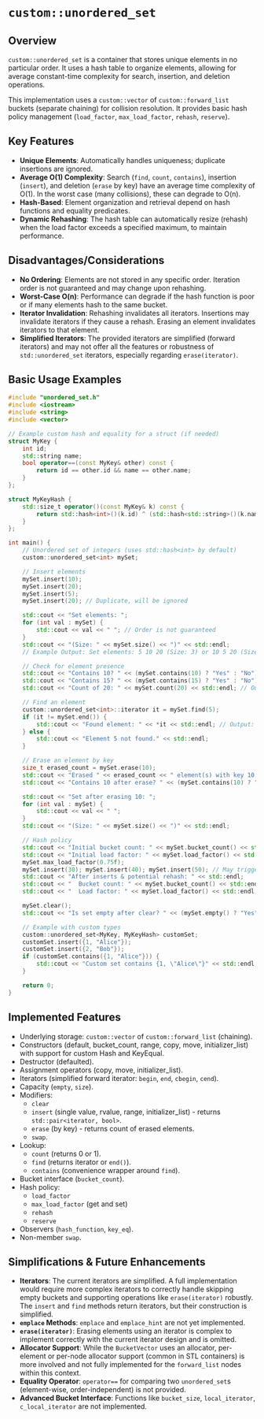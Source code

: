 # `custom::unordered_set`

## Overview

`custom::unordered_set` is a container that stores unique elements in no particular order. It uses a hash table to organize elements, allowing for average constant-time complexity for search, insertion, and deletion operations.

This implementation uses a `custom::vector` of `custom::forward_list` buckets (separate chaining) for collision resolution. It provides basic hash policy management (`load_factor`, `max_load_factor`, `rehash`, `reserve`).

## Key Features

*   **Unique Elements**: Automatically handles uniqueness; duplicate insertions are ignored.
*   **Average O(1) Complexity**: Search (`find`, `count`, `contains`), insertion (`insert`), and deletion (`erase` by key) have an average time complexity of O(1). In the worst case (many collisions), these can degrade to O(n).
*   **Hash-Based**: Element organization and retrieval depend on hash functions and equality predicates.
*   **Dynamic Rehashing**: The hash table can automatically resize (rehash) when the load factor exceeds a specified maximum, to maintain performance.

## Disadvantages/Considerations

*   **No Ordering**: Elements are not stored in any specific order. Iteration order is not guaranteed and may change upon rehashing.
*   **Worst-Case O(n)**: Performance can degrade if the hash function is poor or if many elements hash to the same bucket.
*   **Iterator Invalidation**: Rehashing invalidates all iterators. Insertions may invalidate iterators if they cause a rehash. Erasing an element invalidates iterators to that element.
*   **Simplified Iterators**: The provided iterators are simplified (forward iterators) and may not offer all the features or robustness of `std::unordered_set` iterators, especially regarding `erase(iterator)`.

## Basic Usage Examples

```cpp
#include "unordered_set.h"
#include <iostream>
#include <string>
#include <vector>

// Example custom hash and equality for a struct (if needed)
struct MyKey {
    int id;
    std::string name;
    bool operator==(const MyKey& other) const {
        return id == other.id && name == other.name;
    }
};

struct MyKeyHash {
    std::size_t operator()(const MyKey& k) const {
        return std::hash<int>()(k.id) ^ (std::hash<std::string>()(k.name) << 1);
    }
};

int main() {
    // Unordered set of integers (uses std::hash<int> by default)
    custom::unordered_set<int> mySet;

    // Insert elements
    mySet.insert(10);
    mySet.insert(20);
    mySet.insert(5);
    mySet.insert(20); // Duplicate, will be ignored

    std::cout << "Set elements: ";
    for (int val : mySet) {
        std::cout << val << " "; // Order is not guaranteed
    }
    std::cout << "(Size: " << mySet.size() << ")" << std::endl;
    // Example Output: Set elements: 5 10 20 (Size: 3) or 10 5 20 (Size: 3) etc.

    // Check for element presence
    std::cout << "Contains 10? " << (mySet.contains(10) ? "Yes" : "No") << std::endl; // Output: Yes
    std::cout << "Contains 15? " << (mySet.contains(15) ? "Yes" : "No") << std::endl; // Output: No
    std::cout << "Count of 20: " << mySet.count(20) << std::endl; // Output: 1

    // Find an element
    custom::unordered_set<int>::iterator it = mySet.find(5);
    if (it != mySet.end()) {
        std::cout << "Found element: " << *it << std::endl; // Output: Found element: 5
    } else {
        std::cout << "Element 5 not found." << std::endl;
    }

    // Erase an element by key
    size_t erased_count = mySet.erase(10);
    std::cout << "Erased " << erased_count << " element(s) with key 10." << std::endl; // Output: 1
    std::cout << "Contains 10 after erase? " << (mySet.contains(10) ? "Yes" : "No") << std::endl; // Output: No

    std::cout << "Set after erasing 10: ";
    for (int val : mySet) {
        std::cout << val << " ";
    }
    std::cout << "(Size: " << mySet.size() << ")" << std::endl;

    // Hash policy
    std::cout << "Initial bucket count: " << mySet.bucket_count() << std::endl;
    std::cout << "Initial load factor: " << mySet.load_factor() << std::endl;
    mySet.max_load_factor(0.75f);
    mySet.insert(30); mySet.insert(40); mySet.insert(50); // May trigger rehash
    std::cout << "After inserts & potential rehash: " << std::endl;
    std::cout << "  Bucket count: " << mySet.bucket_count() << std::endl;
    std::cout << "  Load factor: " << mySet.load_factor() << std::endl;

    mySet.clear();
    std::cout << "Is set empty after clear? " << (mySet.empty() ? "Yes" : "No") << std::endl;

    // Example with custom types
    custom::unordered_set<MyKey, MyKeyHash> customSet;
    customSet.insert({1, "Alice"});
    customSet.insert({2, "Bob"});
    if (customSet.contains({1, "Alice"})) {
        std::cout << "Custom set contains {1, \"Alice\"}" << std::endl;
    }

    return 0;
}
```

## Implemented Features

*   Underlying storage: `custom::vector` of `custom::forward_list` (chaining).
*   Constructors (default, bucket_count, range, copy, move, initializer_list) with support for custom Hash and KeyEqual.
*   Destructor (defaulted).
*   Assignment operators (copy, move, initializer_list).
*   Iterators (simplified forward iterator: `begin`, `end`, `cbegin`, `cend`).
*   Capacity (`empty`, `size`).
*   Modifiers:
    *   `clear`
    *   `insert` (single value, rvalue, range, initializer_list) - returns `std::pair<iterator, bool>`.
    *   `erase` (by key) - returns count of erased elements.
    *   `swap`.
*   Lookup:
    *   `count` (returns 0 or 1).
    *   `find` (returns iterator or `end()`).
    *   `contains` (convenience wrapper around `find`).
*   Bucket interface (`bucket_count`).
*   Hash policy:
    *   `load_factor`
    *   `max_load_factor` (get and set)
    *   `rehash`
    *   `reserve`
*   Observers (`hash_function`, `key_eq`).
*   Non-member `swap`.

## Simplifications & Future Enhancements

*   **Iterators**: The current iterators are simplified. A full implementation would require more complex iterators to correctly handle skipping empty buckets and supporting operations like `erase(iterator)` robustly. The `insert` and `find` methods return iterators, but their construction is simplified.
*   **`emplace` Methods**: `emplace` and `emplace_hint` are not yet implemented.
*   **`erase(iterator)`**: Erasing elements using an iterator is complex to implement correctly with the current iterator design and is omitted.
*   **Allocator Support**: While the `BucketVector` uses an allocator, per-element or per-node allocator support (common in STL containers) is more involved and not fully implemented for the `forward_list` nodes within this context.
*   **Equality Operator**: `operator==` for comparing two `unordered_set`s (element-wise, order-independent) is not provided.
*   **Advanced Bucket Interface**: Functions like `bucket_size`, `local_iterator`, `c_local_iterator` are not implemented.
``` 